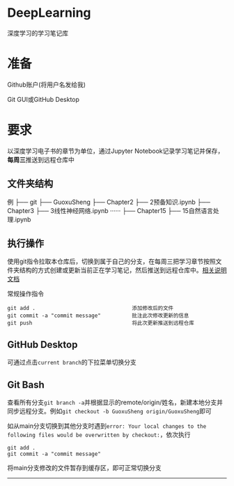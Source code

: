 # DeepLearning

深度学习的学习笔记库

# 准备

Github账户(将用户名发给我)

Git GUI或GitHub Desktop

# 要求

以深度学习电子书的章节为单位，通过Jupyter Notebook记录学习笔记并保存，**每周三**推送到远程仓库中

## 文件夹结构

例
	├── git
	├── GuoxuSheng
		├── Chapter2
			├── 2预备知识.ipynb
		├── Chapter3
			├── 3线性神经网络.ipynb
			······
		├── Chapter15
			├── 15自然语言处理.ipynb

## 执行操作

使用git指令拉取本仓库后，切换到属于自己的分支，在每周三把学习章节按照文件夹结构的方式创建或更新当前正在学习笔记，然后推送到远程仓库中。[相关说明文档](https://docs.github.com/cn)

常规操作指令

	git add .								添加修改后的文件
	git commit -a "commit message"			批注此次修改更新的信息
	git push								将此次更新推送到远程仓库

## GitHub Desktop

可通过点击```current branch```的下拉菜单切换分支

## Git Bash

查看所有分支```git branch -a```并根据显示的remote/origin/姓名，新建本地分支并同步远程分支。例如```git checkout -b GuoxuSheng origin/GuoxuSheng```即可

如从main分支切换到其他分支时遇到```error: Your local changes to the following files would be overwritten by checkout:```，依次执行

	git add .
	git commit -a "commit message"

将main分支修改的文件暂存到缓存区，即可正常切换分支


---------------------------------------------
